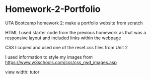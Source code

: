 # Homework-2-Portfolio
UTA Bootcamp homework 2: make a portfolio website from scratch

HTML
I used starter code from the previous homework as that was a responsive layout and included links within the webpage

CSS
I copied and used one of the reset.css files from Unit 2

I used information to style my images from https://www.w3schools.com/css/css_rwd_images.asp


view width: tutor